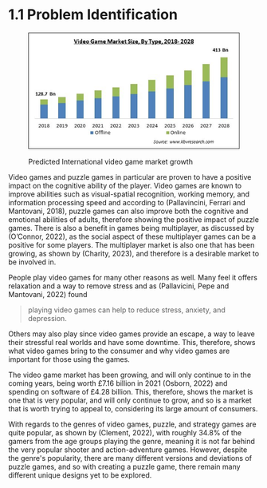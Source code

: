 # 1.1 Problem Identification

<figure><img src="../.gitbook/assets/video game market size.jpg" alt=""><figcaption><p>Predicted International video game market growth</p></figcaption></figure>

Video games and puzzle games in particular are proven to have a positive impact on the cognitive ability of the player. Video games are known to improve abilities such as visual-spatial recognition, working memory, and information processing speed and according to (Pallavincini, Ferrari and Mantovani, 2018), puzzle games can also improve both the cognitive and emotional abilities of adults, therefore showing the positive impact of puzzle games. There is also a benefit in games being multiplayer, as discussed by (O’Connor, 2022), as the social aspect of these multiplayer games can be a positive for some players. The multiplayer market is also one that has been growing, as shown by (Charity, 2023), and therefore is a desirable market to be involved in.

People play video games for many other reasons as well. Many feel it offers relaxation and a way to remove stress and as (Pallavicini, Pepe and Mantovani, 2022) found&#x20;

> playing video games can help to reduce stress, anxiety, and depression.

Others may also play since video games provide an escape, a way to leave their stressful real worlds and have some downtime. This, therefore, shows what video games bring to the consumer and why video games are important for those using the games.

The video game market has been growing, and will only continue to in the coming years, being worth £7.16 billion in 2021 (Osborn, 2022) and spending on software of £4.28 billion. This, therefore, shows the market is one that is very popular, and will only continue to grow, and so is a market that is worth trying to appeal to, considering its large amount of consumers.

With regards to the genres of video games, puzzle, and strategy games are quite popular, as shown by (Clement, 2022), with roughly 34.8% of the gamers from the age groups playing the genre, meaning it is not far behind the very popular shooter and action-adventure games. However, despite the genre's popularity, there are many different versions and deviations of puzzle games, and so with creating a puzzle game, there remain many different unique designs yet to be explored.

